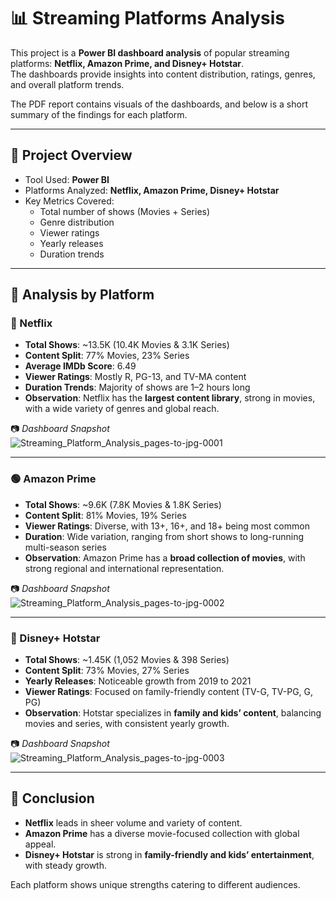 # 📊 Streaming Platforms Analysis

This project is a **Power BI dashboard analysis** of popular streaming platforms: **Netflix, Amazon Prime, and Disney+ Hotstar**.  
The dashboards provide insights into content distribution, ratings, genres, and overall platform trends.  

The PDF report contains visuals of the dashboards, and below is a short summary of the findings for each platform.  

---

## 🚀 Project Overview
- Tool Used: **Power BI**
- Platforms Analyzed: **Netflix, Amazon Prime, Disney+ Hotstar**
- Key Metrics Covered:
  - Total number of shows (Movies + Series)
  - Genre distribution
  - Viewer ratings
  - Yearly releases
  - Duration trends

---

## 📌 Analysis by Platform

### 🔴 Netflix
- **Total Shows**: ~13.5K (10.4K Movies & 3.1K Series)  
- **Content Split**: 77% Movies, 23% Series  
- **Average IMDb Score**: 6.49  
- **Viewer Ratings**: Mostly R, PG-13, and TV-MA content  
- **Duration Trends**: Majority of shows are 1–2 hours long  
- **Observation**: Netflix has the **largest content library**, strong in movies, with a wide variety of genres and global reach.  

📷 *Dashboard Snapshot*  
![Streaming_Platform_Analysis_pages-to-jpg-0001](https://github.com/user-attachments/assets/8814c739-3db2-4f16-a2f8-92e8009245a9)


---

### 🟢 Amazon Prime
- **Total Shows**: ~9.6K (7.8K Movies & 1.8K Series)  
- **Content Split**: 81% Movies, 19% Series  
- **Viewer Ratings**: Diverse, with 13+, 16+, and 18+ being most common  
- **Duration**: Wide variation, ranging from short shows to long-running multi-season series  
- **Observation**: Amazon Prime has a **broad collection of movies**, with strong regional and international representation.  

📷 *Dashboard Snapshot*  
![Streaming_Platform_Analysis_pages-to-jpg-0002](https://github.com/user-attachments/assets/ea179f12-635f-41eb-8b40-e5078478c15e)


---

### 🔵 Disney+ Hotstar
- **Total Shows**: ~1.45K (1,052 Movies & 398 Series)  
- **Content Split**: 73% Movies, 27% Series  
- **Yearly Releases**: Noticeable growth from 2019 to 2021  
- **Viewer Ratings**: Focused on family-friendly content (TV-G, TV-PG, G, PG)  
- **Observation**: Hotstar specializes in **family and kids’ content**, balancing movies and series, with consistent yearly growth.  

📷 *Dashboard Snapshot*  
![Streaming_Platform_Analysis_pages-to-jpg-0003](https://github.com/user-attachments/assets/b6bf3e95-cf55-402a-b1ed-12187f7563e4)


---

## 🔮 Conclusion
- **Netflix** leads in sheer volume and variety of content.  
- **Amazon Prime** has a diverse movie-focused collection with global appeal.  
- **Disney+ Hotstar** is strong in **family-friendly and kids’ entertainment**, with steady growth.  

Each platform shows unique strengths catering to different audiences.  


